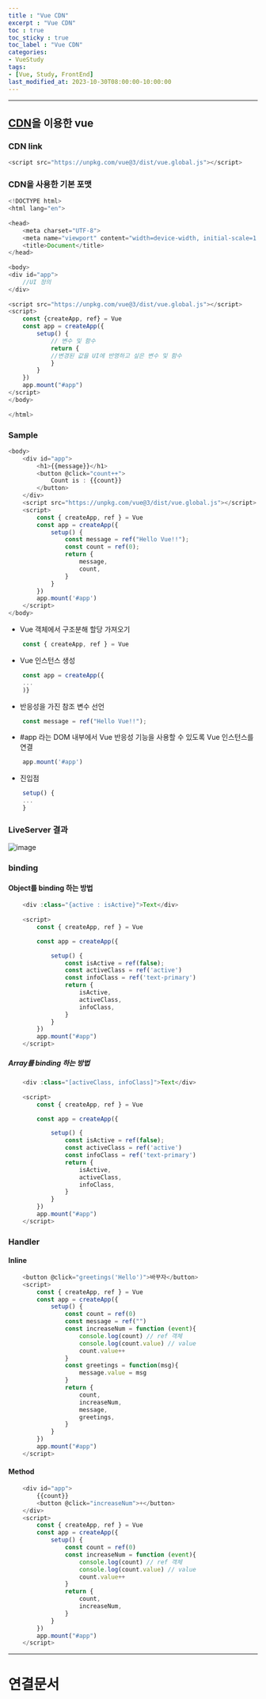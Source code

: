 ```yaml
---
title : "Vue CDN"
excerpt : "Vue CDN"
toc : true
toc_sticky : true
toc_label : "Vue CDN"
categories:
- VueStudy
tags:
- [Vue, Study, FrontEnd]
last_modified_at: 2023-10-30T08:00:00-10:00:00
---
```

  
---
  
## [CDN](../../webcommon/webcommon-CDN)을 이용한 vue 
  
### CDN link
  
```javascript
<script src="https://unpkg.com/vue@3/dist/vue.global.js"></script>
```
  
### CDN을 사용한 기본 포맷
  
```javascript
<!DOCTYPE html>  
<html lang="en">  
  
<head>  
    <meta charset="UTF-8">  
    <meta name="viewport" content="width=device-width, initial-scale=1.0">  
    <title>Document</title>  
</head>  
  
<body>  
<div id="app">  
    //UI 정의
</div>  
  
<script src="https://unpkg.com/vue@3/dist/vue.global.js"></script>  
<script>  
    const {createApp, ref} = Vue  
    const app = createApp({  
        setup() {  
		    // 변수 및 함수
            return {  
            //변경된 값을 UI에 반영하고 싶은 변수 및 함수
            }  
        }  
    })  
    app.mount("#app")  
</script>  
</body>  
  
</html>
```
  
### Sample
  
```javascript
<body>
    <div id="app">
        <h1>{{message}}</h1>
        <button @click="count++">
            Count is : {{count}}
        </button>
    </div>
    <script src="https://unpkg.com/vue@3/dist/vue.global.js"></script>
    <script>
        const { createApp, ref } = Vue
        const app = createApp({ 
            setup() {
                const message = ref("Hello Vue!!");
                const count = ref(0);
                return {
                    message,
                    count,
                }
            }
        })
        app.mount('#app')
    </script>
</body>
```  
-  Vue 객체에서 구조분해 할당 가져오기
  
```javascript
	const { createApp, ref } = Vue 
```  
- Vue 인스턴스 생성
  
```javascript
	const app = createApp({ 
	...
	)}
```  
- 반응성을 가진 참조 변수 선언
  
```javascript
	const message = ref("Hello Vue!!");
```  
- \#app 라는 DOM 내부에서 Vue 반응성 기능을 사용할 수 있도록 Vue 인스턴스를 연결
  
```javascript
	app.mount('#app')
```  
- 진입점
  
```javascript
	setup() {
	...
	}
```
  
### LiveServer 결과
  
![image](../../assets/images/VueCDNSample.png)
  
### binding
  
#### Object를 binding 하는 방법
  
```javascript
	<div :class="{active : isActive}">Text</div>
	
    <script>
        const { createApp, ref } = Vue

        const app = createApp({

            setup() {
                const isActive = ref(false);
                const activeClass = ref('active')
                const infoClass = ref('text-primary')
                return {
                    isActive,
                    activeClass,
                    infoClass,
                }
            }
        })
        app.mount("#app")
    </script>
```
  
##### Array를 binding 하는 방법
  
```javascript
	<div :class="[activeClass, infoClass]">Text</div>
    
    <script>
        const { createApp, ref } = Vue

        const app = createApp({

            setup() {
                const isActive = ref(false);
                const activeClass = ref('active')
                const infoClass = ref('text-primary')
                return {
                    isActive,
                    activeClass,
                    infoClass,
                }
            }
        })
        app.mount("#app")
    </script>
```
  
### Handler
  
#### Inline
  
```javascript
	<button @click="greetings('Hello')">바꾸자</button>
	<script>
		const { createApp, ref } = Vue
		const app = createApp({
			setup() {
				const count = ref(0)
				const message = ref("")
				const increaseNum = function (event){
					console.log(count) // ref 객체
					console.log(count.value) // value
					count.value++
				}
				const greetings = function(msg){
					message.value = msg
				}
				return {
					count,
					increaseNum,
					message,
					greetings,
				}
			}
		})
		app.mount("#app")
	</script>
```
  
#### Method
  
```javascript
	<div id="app">
		{{count}}
		<button @click="increaseNum">+</button>
	</div>
	<script>
		const { createApp, ref } = Vue
		const app = createApp({
			setup() {
				const count = ref(0)
				const increaseNum = function (event){
					console.log(count) // ref 객체
					console.log(count.value) // value
					count.value++
				}
				return {
					count,
					increaseNum,
				}
			}
		})
		app.mount("#app")
	</script>
```
  
---
  
# 연결문서